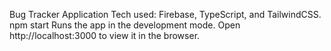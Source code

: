 Bug Tracker Application
Tech used: Firebase, TypeScript, and TailwindCSS.
npm start
Runs the app in the development mode.
Open http://localhost:3000 to view it in the browser.
